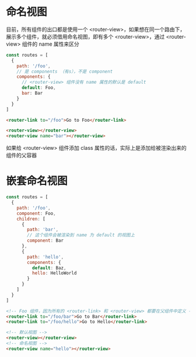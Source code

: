 # 命名视图

目前，所有组件的出口都是使用一个 \<router-view>，如果想在同一个路由下，展示多个组件，就必须借用命名视图，即有多个 \<router-view>，通过 \<router-view> 组件的 name 属性来区分

```javascript
const routes = [
  {
    path: '/foo',
    // 是 components （有s），不是 component
    components: {
      // <router-view> 组件没有 name 属性的默认是 default
      default: Foo,
      bar: Bar
    }
  }
]
```

```html
<router-link to="/foo">Go to Foo</router-link>

<router-view></router-view>
<router-view name="bar"></router-view>
```

如果给 \<router-view> 组件添加 class 属性的话，实际上是添加给被渲染出来的组件的父容器

# 嵌套命名视图

```javascript
const routes = [
  {
    path: '/foo',
    component: Foo,
    children: [
      {
        path: 'bar',
        // 这个组件会被渲染到 name 为 default 的视图上
        component: Bar
      },
      {
        path: 'hello',
        components: {
          default: Baz,
          hello: HelloWorld
        }
      }
    ]
  }
]
```

```html
<!-- Foo 组件，因为所有的 <router-link> 和 <router-view> 都要在父组件中定义 -->
<router-link to="/foo/bar">Go to Bar</router-link>
<router-link to="/foo/hello">Go to Hello</router-link>

<!-- 默认视图 -->
<router-view></router-view>
<!-- 命名视图 -->
<router-view name="hello"></router-view>
```